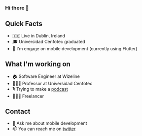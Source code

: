 ### Hi there 👋

## Quick Facts

- 🇮🇪 Live in Dublin, Ireland
- 🎓 Universidad Cenfotec graduated
- 🎯 I'm engage on mobile development (currently using Flutter)

## What I'm working on

- 🏠 Software Engineer at Wizeline
- 👨🏻‍🏫 Professor at Universidad Cenfotec
- 🎙 Trying to make a [podcast](https://www.melvinsalas.com/podcast)
- 👨🏻‍💻 Freelancer

## Contact

- 💬 Ask me about mobile development
- 📫 You can reach me on [twitter](https://twitter.com/melvinsalas)

